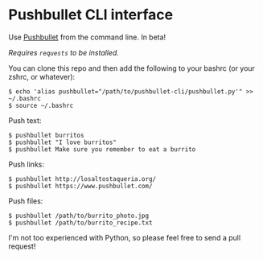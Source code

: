Pushbullet CLI interface
========================

Use [Pushbullet](https://www.pushbullet.com/) from the command line. In beta!

*Requires `requests` to be installed.*

You can clone this repo and then add the following to your bashrc (or your zshrc, or whatever):

    $ echo 'alias pushbullet="/path/to/pushbullet-cli/pushbullet.py'" >> ~/.bashrc
    $ source ~/.bashrc

Push text:

    $ pushbullet burritos
    $ pushbullet "I love burritos"
    $ pushbullet Make sure you remember to eat a burrito

Push links:

    $ pushbullet http://losaltostaqueria.org/
    $ pushbullet https://www.pushbullet.com/

Push files:

    $ pushbullet /path/to/burrito_photo.jpg
    $ pushbullet /path/to/burrito_recipe.txt

I'm not too experienced with Python, so please feel free to send a pull request!
